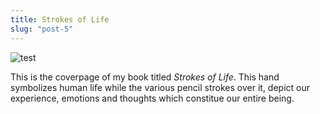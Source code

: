 ```yaml
---
title: Strokes of Life
slug: "post-5"
---
```


![test](/images/strokes-of-life.JPG)

This is the coverpage of my book titled *Strokes of Life*. This hand symbolizes human life while the various pencil strokes over it, depict our experience, emotions and thoughts which constitue our entire being.
